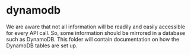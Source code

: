 # dynamodb

  We are aware that not all information will be readily and easily accessible for every API call. So, some information should be mirrored in a database such as DynamoDB. This folder will contain documentation on how the DynamoDB tables are set up.
